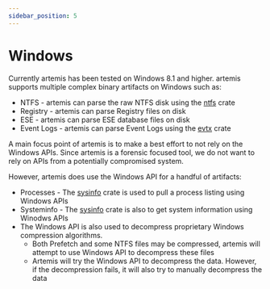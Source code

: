 ```yaml
---
sidebar_position: 5
---
```


# Windows

Currently artemis has been tested on Windows 8.1 and higher. artemis supports
multiple complex binary artifacts on Windows such as:

- NTFS - artemis can parse the raw NTFS disk using the
  [ntfs](https://github.com/ColinFinck/ntfs) crate
- Registry - artemis can parse Registry files on disk
- ESE - artemis can parse ESE database files on disk
- Event Logs - artemis can parse Event Logs using the
  [evtx](https://github.com/omerbenamram/evtx) crate

A main focus point of artemis is to make a best effort to not rely on the
Windows APIs. Since artemis is a forensic focused tool, we do not want to rely
on APIs from a potentially compromised system.

However, artemis does use the Windows API for a handful of artifacts:

- Processes - The [sysinfo](https://github.com/GuillaumeGomez/sysinfo) crate is
  used to pull a process listing using Windows APIs
- Systeminfo - The [sysinfo](https://github.com/GuillaumeGomez/sysinfo) crate is
  also to get system information using Winodws APIs
- The Windows API is also used to decompress proprietary Windows compression
  algorithms.
  - Both Prefetch and some NTFS files may be compressed, artemis will
    attempt to use Windows API to decompress these files
  - Artemis will try the Windows API to decompress the data. However, if the
    decompression fails, it will also try to manually decompress the data
